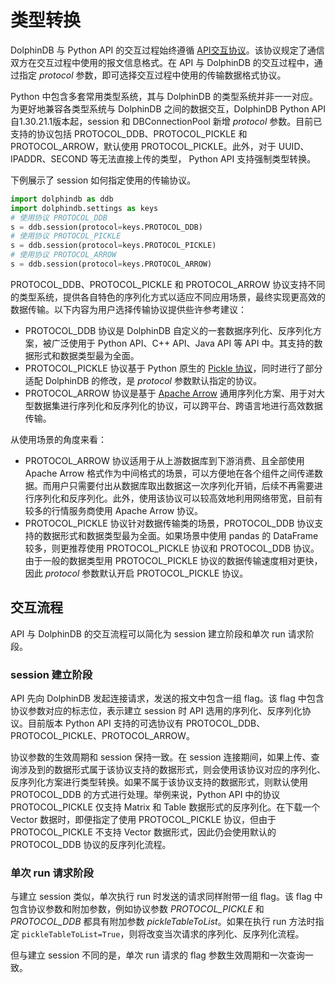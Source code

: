 # 类型转换

DolphinDB 与 Python API 的交互过程始终遵循 [API交互协议](https://gitee.com/dolphindb/Tutorials_CN/blob/master/api_protocol.md)。该协议规定了通信双方在交互过程中使用的报文信息格式。在 API 与 DolphinDB 的交互过程中，通过指定 *protocol* 参数，即可选择交互过程中使用的传输数据格式协议。

Python 中包含多套常用类型系统，其与 DolphinDB 的类型系统并非一一对应。为更好地兼容各类型系统与 DolphinDB 之间的数据交互，DolphinDB Python API 自1.30.21.1版本起，session 和 DBConnectionPool 新增 *protocol* 参数。目前已支持的协议包括 PROTOCOL_DDB、PROTOCOL_PICKLE 和 PROTOCOL_ARROW，默认使用 PROTOCOL_PICKLE。此外，对于 UUID、IPADDR、SECOND 等无法直接上传的类型， Python API 支持强制类型转换。

下例展示了 session 如何指定使用的传输协议。

```python
import dolphindb as ddb
import dolphindb.settings as keys
# 使用协议 PROTOCOL_DDB
s = ddb.session(protocol=keys.PROTOCOL_DDB)
# 使用协议 PROTOCOL_PICKLE
s = ddb.session(protocol=keys.PROTOCOL_PICKLE)
# 使用协议 PROTOCOL_ARROW
s = ddb.session(protocol=keys.PROTOCOL_ARROW)
```

PROTOCOL_DDB、PROTOCOL_PICKLE 和 PROTOCOL_ARROW 协议支持不同的类型系统，提供各自特色的序列化方式以适应不同应用场景，最终实现更高效的数据传输。以下内容为用户选择传输协议提供些许参考建议：

* PROTOCOL_DDB 协议是 DolphinDB 自定义的一套数据序列化、反序列化方案，被广泛使用于 Python API、C++ API、Java API 等 API 中。其支持的数据形式和数据类型最为全面。
* PROTOCOL_PICKLE 协议基于 Python 原生的 [Pickle 协议](https://python.readthedocs.io/en/latest/library/pickle.html)，同时进行了部分适配 DolphinDB 的修改，是 *protocol* 参数默认指定的协议。
* PROTOCOL_ARROW 协议是基于 [Apache Arrow](https://arrow.apache.org/) 通用序列化方案、用于对大型数据集进行序列化和反序列化的协议，可以跨平台、跨语言地进行高效数据传输。

从使用场景的角度来看：

* PROTOCOL_ARROW 协议适用于从上游数据库到下游消费、且全部使用 Apache Arrow 格式作为中间格式的场景，可以方便地在各个组件之间传递数据。而用户只需要付出从数据库取出数据这一次序列化开销，后续不再需要进行序列化和反序列化。此外，使用该协议可以较高效地利用网络带宽，目前有较多的行情服务商使用 Apache Arrow 协议。
* PROTOCOL_PICKLE 协议针对数据传输类的场景，PROTOCOL_DDB 协议支持的数据形式和数据类型最为全面。如果场景中使用 pandas 的 DataFrame 较多，则更推荐使用 PROTOCOL_PICKLE 协议和 PROTOCOL_DDB 协议。由于一般的数据类型用 PROTOCOL_PICKLE 协议的数据传输速度相对更快，因此 *protocol* 参数默认开启 PROTOCOL_PICKLE 协议。

## 交互流程

API 与 DolphinDB 的交互流程可以简化为 session 建立阶段和单次 run 请求阶段。

### session 建立阶段

API 先向 DolphinDB 发起连接请求，发送的报文中包含一组 flag。该 flag 中包含协议参数对应的标志位，表示建立 session 时 API 选用的序列化、反序列化协议。目前版本 Python API 支持的可选协议有 PROTOCOL_DDB、PROTOCOL_PICKLE、PROTOCOL_ARROW。

协议参数的生效周期和 session 保持一致。在 session 连接期间，如果上传、查询涉及到的数据形式属于该协议支持的数据形式，则会使用该协议对应的序列化、反序列化方案进行类型转换。如果不属于该协议支持的数据形式，则默认使用 PROTOCOL_DDB 的方式进行处理。举例来说，Python API 中的协议 PROTOCOL_PICKLE 仅支持 Matrix 和 Table 数据形式的反序列化。在下载一个 Vector 数据时，即便指定了使用 PROTOCOL_PICKLE 协议，但由于 PROTOCOL_PICKLE 不支持 Vector 数据形式，因此仍会使用默认的 PROTOCOL_DDB 协议的反序列化流程。

### 单次 run 请求阶段

与建立 session 类似，单次执行 run 时发送的请求同样附带一组 flag。该 flag 中包含协议参数和附加参数，例如协议参数 *PROTOCOL_PICKLE* 和 *PROTOCOL_DDB* 都具有附加参数 *pickleTableToList*。如果在执行 run 方法时指定 `pickleTableToList=True`，则将改变当次请求的序列化、反序列化流程。

但与建立 session 不同的是，单次 run 请求的 flag 参数生效周期和一次查询一致。
